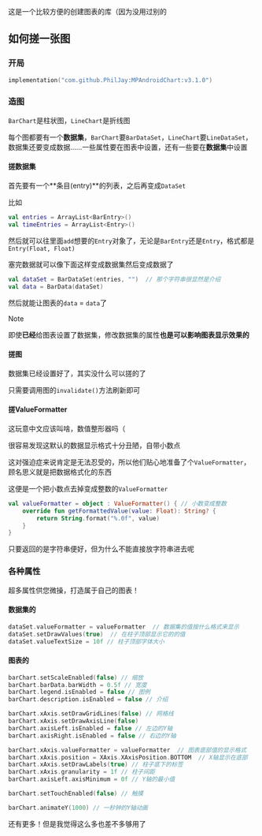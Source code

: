 这是一个比较方便的创建图表的库（因为没用过别的

## 如何搓一张图
### 开局

```kotlin
implementation("com.github.PhilJay:MPAndroidChart:v3.1.0")
```
### 造图
`BarChart`是柱状图，`LineChart`是折线图

每个图都要有一个**数据集**，`BarChart`要`BarDataSet`，`LineChart`要`LineDataSet`，数据集还要变成数据……一些属性要在图表中设置，还有一些要在**数据集**中设置

#### 搓数据集
首先要有一个**条目(entry)**的列表，之后再变成`DataSet`

比如
```kotlin
val entries = ArrayList<BarEntry>()
val timeEntries = ArrayList<Entry>()
```
然后就可以往里面`add`想要的`Entry`对象了，无论是`BarEntry`还是`Entry`，格式都是`Entry(Float, Float)`

塞完数据就可以像下面这样变成数据集然后变成数据了
```kotlin
val dataSet = BarDataSet(entries, "")  // 那个字符串很显然是介绍
val data = BarData(dataSet)
```
然后就能让图表的`data` = `data`了

>[!NOTE]
>
>即使**已经**给图表设置了数据集，修改数据集的属性**也是可以影响图表显示效果的**

#### 搓图
数据集已经设置好了，其实没什么可以搓的了

只需要调用图的`invalidate()`方法刷新即可

#### 搓ValueFormatter
这玩意中文应该叫啥，数值整形器吗（

很容易发现这默认的数据显示格式十分丑陋，自带小数点

这对强迫症来说肯定是无法忍受的，所以他们贴心地准备了个`ValueFormatter`，顾名思义就是把数据格式化的东西

这便是一个把小数点去掉变成整数的`ValueFormatter`
```kotlin
val valueFormatter = object : ValueFormatter() { // 小数变成整数  
    override fun getFormattedValue(value: Float): String? {  
        return String.format("%.0f", value)  
    }  
}
```

只要返回的是字符串便好，但为什么不能直接放字符串进去呢

### 各种属性

超多属性供您微操，打造属于自己的图表！

#### 数据集的

```kotlin
dataSet.valueFormatter = valueFormatter  // 数据集的值按什么格式来显示
dataSet.setDrawValues(true)  // 在柱子顶部显示它的的值
dataSet.valueTextSize = 10f // 柱子顶部字体大小
```

#### 图表的

```kotlin
barChart.setScaleEnabled(false) // 缩放  
barChart.barData.barWidth = 0.5f // 宽度  
barChart.legend.isEnabled = false // 图例  
barChart.description.isEnabled = false // 介绍  

barChart.xAxis.setDrawGridLines(false) // 网格线  
barChart.xAxis.setDrawAxisLine(false)  
barChart.axisLeft.isEnabled = false // 左边的Y轴  
barChart.axisRight.isEnabled = false // 右边的Y轴

barChart.xAxis.valueFormatter = valueFormatter  // 图表底部值的显示格式
barChart.xAxis.position = XAxis.XAxisPosition.BOTTOM  // X轴显示在底部
barChart.xAxis.setDrawLabels(true) // 柱子底下的标签  
barChart.xAxis.granularity = 1f // 柱子间距  
barChart.axisLeft.axisMinimum = 0f // Y轴的最小值

barChart.setTouchEnabled(false) // 触摸

barChart.animateY(1000) // 一秒钟的Y轴动画
```


还有更多！但是我觉得这么多也差不多够用了